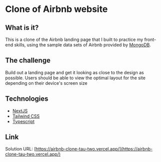 # Clone of Airbnb website

## What is it?

This is a clone of the Airbnb landing page that I built to practice my front-end skills, using the sample data sets of Airbnb provided by [MongoDB](https://www.mongodb.com/docs/atlas/sample-data/sample-airbnb/).


## The challenge

Build out a landing page and get it looking as close to the design as possible.
Users should be able to view the optimal layout for the site depending on their device's screen size


## Technologies

- [NextJS](https://nextjs.org/)
- [Tailwind CSS](https://tailwindcss.com/)
- [Typescript](https://www.typescriptlang.org/)

## Link 

Solution URL: [https://airbnb-clone-tau-two.vercel.app/](https://airbnb-clone-tau-two.vercel.app/)





